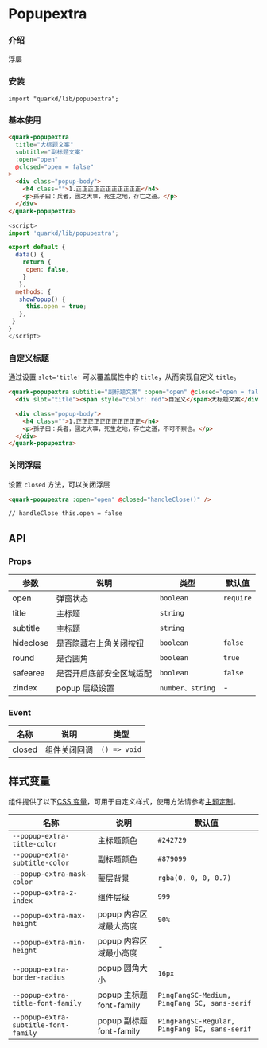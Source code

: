 # Popupextra

### 介绍

浮层

### 安装

```tsx
import "quarkd/lib/popupextra";
```

### 基本使用

```html
<quark-popupextra
  title="大标题文案"
  subtitle="副标题文案"
  :open="open"
  @closed="open = false"
>
  <div class="popup-body">
    <h4 class="">1.正正正正正正正正正正正</h4>
    <p>孫子曰：兵者，國之大事，死生之地，存亡之道。</p>
  </div>
</quark-popupextra>
```

```js
<script>
import 'quarkd/lib/popupextra';

export default {
  data() {
    return {
     open: false,
    }
   },
  methods: {
   showPopup() {
     this.open = true;
   },
 }
}
</script>
```

### 自定义标题

通过设置 `slot='title'` 可以覆盖属性中的 `title`，从而实现自定义 `title`。

```html
<quark-popupextra subtitle="副标题文案" :open="open" @closed="open = false">
  <div slot="title"><span style="color: red">自定义</span>大标题文案</div>

  <div class="popup-body">
    <h4 class="">1.正正正正正正正正正正正</h4>
    <p>孫子曰：兵者，國之大事，死生之地，存亡之道，不可不察也。</p>
  </div>
</quark-popupextra>
```

### 关闭浮层

设置 `closed` 方法，可以关闭浮层

```html
<quark-popupextra :open="open" @closed="handleClose()" />

// handleClose this.open = false
```

## API

### Props

| 参数      | 说明                     | 类型             | 默认值    |
| --------- | ------------------------ | ---------------- | --------- |
| open      | 弹窗状态                 | `boolean`        | `require` |
| title     | 主标题                   | `string`         |
| subtitle  | 主标题                   | `string`         |
| hideclose | 是否隐藏右上角关闭按钮   | `boolean`       | `false`   |
| round     | 是否圆角                 | `boolean`       | `true`    |
| safearea  | 是否开启底部安全区域适配 | `boolean`        | `false`   |
| zindex    | popup 层级设置           | `number、string` | -         |

### Event

| 名称   | 说明         | 类型          |
| ------ | ------------ | ------------- |
| closed | 组件关闭回调 | `() => void` |

## 样式变量

组件提供了以下[CSS 变量](https://developer.mozilla.org/zh-CN/docs/Web/CSS/Using_CSS_custom_properties)，可用于自定义样式，使用方法请参考[主题定制](#/zh-CN/guide/theme)。

| 名称                                 | 说明                     | 默认值                                        |
| ------------------------------------ | ------------------------ | --------------------------------------------- |
| `--popup-extra-title-color`          | 主标题颜色               | `#242729`                                     |
| `--popup-extra-subtitle-color`       | 副标题颜色               | `#879099`                                     |
| `--popup-extra-mask-color`           | 蒙层背景                 | `rgba(0, 0, 0, 0.7)`                          |
| `--popup-extra-z-index`              | 组件层级                 | `999`                                         |
| `--popup-extra-max-height`           | popup 内容区域最大高度   | `90%`                                         |
| `--popup-extra-min-height`           | popup 内容区域最小高度   | -                                             |
| `--popup-extra-border-radius`        | popup 圆角大小           | `16px`                                        |
| `--popup-extra-title-font-family`    | popup 主标题 font-family | `PingFangSC-Medium, PingFang SC, sans-serif`  |
| `--popup-extra-subtitle-font-family` | popup 副标题 font-family | `PingFangSC-Regular, PingFang SC, sans-serif` |

